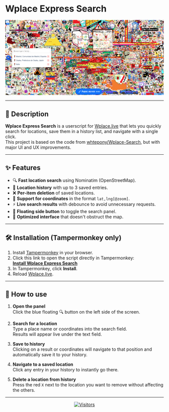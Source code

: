 # Wplace Express Search

![Preview](https://github.com/Dieego533/Wplace-Express-Search/blob/master/image.png?raw=true)

---

## 📌 Description

**Wplace Express Search** is a userscript for [Wplace.live](https://wplace.live) that lets you quickly search for locations, save them in a history list, and navigate with a single click.  
This project is based on the code from [whtepony/Wplace-Search](https://github.com/whtepony/Wplace-Search), but with major UI and UX improvements.

---

## ✨ Features

- 🔍 **Fast location search** using Nominatim (OpenStreetMap).
- 📝 **Location history** with up to 3 saved entries.
- ❌ **Per-item deletion** of saved locations.
- 📍 **Support for coordinates** in the format `lat,lng[@zoom]`.
- ⚡ **Live search results** with debounce to avoid unnecessary requests.
- 🎯 **Floating side button** to toggle the search panel.
- 🎨 **Optimized interface** that doesn't obstruct the map.

---

## 🛠 Installation (Tampermonkey only)

1. Install [Tampermonkey](https://www.tampermonkey.net/) in your browser.
2. Click this link to open the script directly in Tampermonkey:  
   **[Install Wplace Express Search](https://github.com/Dieego533/Wplace-Express-Search/raw/master/wplace-express-search.js)**
3. In Tampermonkey, click **Install**.
4. Reload [Wplace.live](https://wplace.live).

---

## 📖 How to use

1. **Open the panel**  
   Click the blue floating 🔍 button on the left side of the screen.

2. **Search for a location**  
   Type a place name or coordinates into the search field.  
   Results will appear live under the text field.

3. **Save to history**  
   Clicking on a result or coordinates will navigate to that position and automatically save it to your history.

4. **Navigate to a saved location**  
   Click any entry in your history to instantly go there.

5. **Delete a location from history**  
   Press the red `X` next to the location you want to remove without affecting the others.

---

<p align="center">
  <a href="https://github.com/Dieego533/Wplace-Express-Search">
    <img src="https://visitor-badge.laobi.icu/badge?page_id=wplace-express-search" alt="Visitors">
  </a>
</p>
